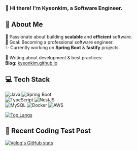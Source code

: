 ### 👋 Hi there! I'm Kyeonkim, a Software Engineer.

## 📌 About Me

🚀 Passionate about building **scalable** and **efficient** software.  
🎯 Goal: Becoming a professional software engineer.  
✨ Currently working on **Spring Boot** & **fastify** projects.  

📖 Writing about development & best practices:  
 **Blog:** [kyeonkim.github.io](https://kyeonkim.github.io/)

## 💻 Tech Stack

![Java](https://img.shields.io/badge/Java-007396?style=flat&logo=java&logoColor=white)  ![Spring Boot](https://img.shields.io/badge/Spring%20Boot-6DB33F?style=flat&logo=springboot&logoColor=white)  
![TypeScript](https://img.shields.io/badge/TypeScript-3178C6?style=flat&logo=typescript&logoColor=white)  ![NestJS](https://img.shields.io/badge/NestJS-E0234E?style=flat&logo=nestjs&logoColor=white)  
![MySQL](https://img.shields.io/badge/MySQL-4479A1?style=flat&logo=mysql&logoColor=white)  ![Docker](https://img.shields.io/badge/Docker-2496ED?style=flat&logo=docker&logoColor=white)  ![AWS](https://img.shields.io/badge/AWS-232F3E?style=flat&logo=amazonaws&logoColor=white)

[![Top Langs](https://github-readme-stats.vercel.app/api/top-langs/?username=kyeonkim&layout=compact)](https://github.com/anuraghazra/github-readme-stats)

## 📝 Recent Coding Test Post

[![Velog's GitHub stats](https://velog-readme-stats.vercel.app/api?name=kyeonkim)](https://velog-readme-stats.vercel.app/api/redirect?name=kyeonkim)
